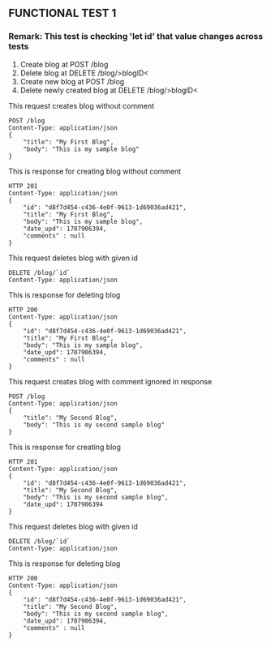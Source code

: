 ## FUNCTIONAL TEST 1
### Remark: This test is checking 'let id' that value changes across tests
1) Create blog at POST /blog
2) Delete blog at DELETE /blog/>blogID<
3) Create new blog at POST /blog
4) Delete newly created blog at DELETE /blog/>blogID<


This request creates blog without comment
```docassertrequest
POST /blog
Content-Type: application/json
{
    "title": "My First Blog",
    "body": "This is my sample blog"
}
```

This is response for creating blog without comment
```docassertresponse
HTTP 201
Content-Type: application/json
{
    "id": "d8f7d454-c436-4e0f-9613-1d69036ad421",
    "title": "My First Blog",
    "body": "This is my sample blog",
    "date_upd": 1707906394,
    "comments" : null
}
```
[ignore]: # ($.id)
[ignore]: # ($.date_upd)
[let id]: # ($.id)



This request deletes blog with given id
```docassertrequest
DELETE /blog/`id`
Content-Type: application/json
```

This is response for deleting blog
```docassertresponse
HTTP 200
Content-Type: application/json
{
    "id": "d8f7d454-c436-4e0f-9613-1d69036ad421",
    "title": "My First Blog",
    "body": "This is my sample blog",
    "date_upd": 1707906394,
    "comments" : null
}
```
[ignore]: # ($.id)
[ignore]: # ($.date_upd)
[ignore]: # ($.comments)



This request creates blog with comment ignored in response
```docassertrequest
POST /blog
Content-Type: application/json
{
    "title": "My Second Blog",
    "body": "This is my second sample blog"
}
```

This is response for creating blog
```docassertresponse
HTTP 201
Content-Type: application/json
{
    "id": "d8f7d454-c436-4e0f-9613-1d69036ad421",
    "title": "My Second Blog",
    "body": "This is my second sample blog",
    "date_upd": 1707906394
}
```
[ignore]: # ($.id)
[ignore]: # ($.date_upd)
[ignore]: # ($.comments)
[let id]: # ($.id)


This request deletes blog with given id
```docassertrequest
DELETE /blog/`id`
Content-Type: application/json
```

This is response for deleting blog
```docassertresponse
HTTP 200
Content-Type: application/json
{
    "id": "d8f7d454-c436-4e0f-9613-1d69036ad421",
    "title": "My Second Blog",
    "body": "This is my second sample blog",
    "date_upd": 1707906394,
    "comments" : null
}
```
[ignore]: # ($.id)
[ignore]: # ($.date_upd)
[ignore]: # ($.comments)
